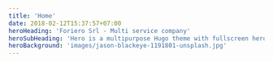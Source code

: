 ```yaml
---
title: 'Home'
date: 2018-02-12T15:37:57+07:00
heroHeading: 'Foriero Srl - Multi service company'
heroSubHeading: 'Hero is a multipurpose Hugo theme with fullscreen hero images and fullwidth sections. It contains content types for a business or portfolio site.'
heroBackground: 'images/jason-blackeye-1191801-unsplash.jpg'
---
```

